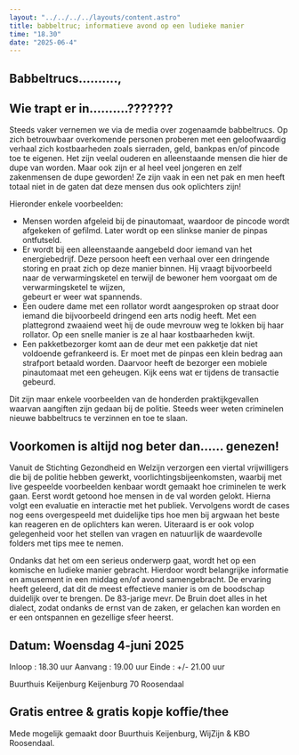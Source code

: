 ```yaml
---
layout: "../../../../layouts/content.astro"
title: babbeltruc; informatieve avond op een ludieke manier
time: "18.30"
date: "2025-06-4"
---
```


## Babbeltrucs……….,
## Wie trapt er in……….???????

Steeds vaker vernemen we via de media over zogenaamde babbeltrucs. 
Op zich betrouwbaar overkomende personen proberen met een geloofwaardig verhaal zich 
kostbaarheden zoals sierraden, geld, bankpas en/of pincode toe te eigenen. Het zijn veelal ouderen 
en alleenstaande mensen die hier de dupe van worden. Maar ook zijn er al heel veel jongeren en zelf 
zakenmensen de dupe geworden! Ze zijn vaak in een net pak en men heeft totaal niet in de gaten dat 
deze mensen dus ook oplichters zijn!

Hieronder enkele voorbeelden:

-	Mensen worden afgeleid bij de pinautomaat, waardoor de pincode wordt afgekeken of gefilmd. 
  Later wordt op een slinkse manier de pinpas ontfutseld.
-	Er wordt bij een alleenstaande aangebeld door iemand van het energiebedrijf. 
  Deze persoon heeft een verhaal over een dringende storing en praat zich op deze manier binnen. 
  Hij vraagt bijvoorbeeld naar de verwarmingsketel en terwijl de bewoner hem voorgaat om de verwarmingsketel te wijzen,   
  gebeurt er weer wat spannends. 
-	Een oudere dame met een rollator wordt aangesproken op straat door iemand die bijvoorbeeld dringend een arts nodig heeft. 
  Met een plattegrond zwaaiend weet hij de oude mevrouw weg te lokken bij haar rollator. 
  Op een snelle manier is ze al haar kostbaarheden kwijt.
-	Een pakketbezorger komt aan de deur met een pakketje dat niet voldoende gefrankeerd is. 
  Er moet met de pinpas een klein bedrag aan strafport betaald worden. Daarvoor heeft de bezorger een mobiele 
  pinautomaat met een geheugen. Kijk eens wat er tijdens de transactie gebeurd. 

Dit zijn maar enkele voorbeelden van de honderden praktijkgevallen waarvan aangiften zijn gedaan bij de politie. 
Steeds weer weten criminelen nieuwe babbeltrucs te verzinnen en toe te slaan. 


## Voorkomen is altijd nog beter dan…… genezen!

Vanuit de Stichting Gezondheid en Welzijn verzorgen een viertal vrijwilligers die bij de politie hebben gewerkt, 
voorlichtingsbijeenkomsten, waarbij met live gespeelde voorbeelden kenbaar wordt gemaakt hoe criminelen te werk gaan. 
Eerst wordt getoond hoe mensen in de val worden gelokt. Hierna volgt een evaluatie en interactie met het publiek.
Vervolgens wordt de cases nog eens overgespeeld met duidelijke tips hoe men bij argwaan het beste kan reageren en 
de oplichters kan weren. Uiteraard is er ook volop gelegenheid voor het stellen van vragen en natuurlijk de waardevolle 
folders met tips mee te nemen.

Ondanks dat het om een serieus onderwerp gaat, wordt het op een komische en ludieke manier gebracht. 
Hierdoor wordt belangrijke informatie en amusement in een middag en/of avond samengebracht. 
De ervaring heeft geleerd, dat dit de meest effectieve manier is om de boodschap duidelijk over te brengen.
De 83-jarige mevr. De Bruin doet alles in het dialect, zodat ondanks de ernst van de zaken, 
er gelachen kan worden en er een ontspannen en gezellige sfeer heerst.


## Datum: Woensdag 4-juni 2025

Inloop	: 18.30 uur
Aanvang	: 19.00 uur 
Einde 		: +/- 21.00 uur

Buurthuis Keijenburg
Keijenburg 70
Roosendaal

## Gratis entree & gratis kopje koffie/thee

Mede mogelijk gemaakt door Buurthuis Keijenburg, WijZijn & KBO Roosendaal.


 

